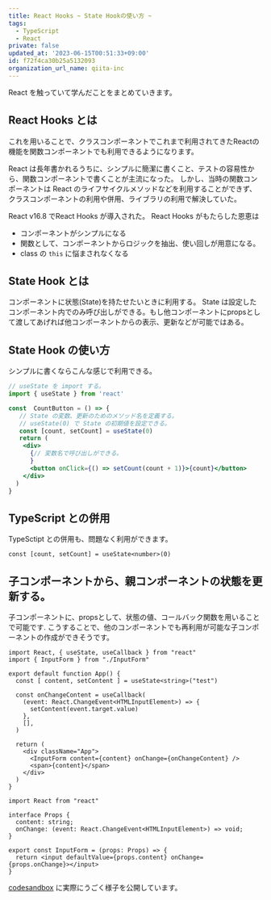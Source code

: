 ```yaml
---
title: React Hooks ~ State Hookの使い方 ~
tags:
  - TypeScript
  - React
private: false
updated_at: '2023-06-15T00:51:33+09:00'
id: f72f4ca30b25a5132093
organization_url_name: qiita-inc
---
```

React を触っていて学んだことをまとめていきます。

## React Hooks とは

これを用いることで、クラスコンポーネントでこれまで利用されてきたReactの機能を関数コンポーネントでも利用できるようになります。

React は長年書かれるうちに、シンプルに簡潔に書くこと、テストの容易性から、関数コンポーネントで書くことが主流になった。
しかし、当時の関数コンポーネントは React のライフサイクルメソッドなどを利用することができず、クラスコンポーネントの利用や併用、ライブラリの利用で解決していた。

React v16.8 でReact Hooks が導入された。
React Hooks がもたらした恩恵は

- コンポーネントがシンプルになる
- 関数として、コンポーネントからロジックを抽出、使い回しが用意になる。
- class の `this` に悩まされなくなる

## State Hook とは

コンポーネントに状態(State)を持たせたいときに利用する。
State は設定したコンポーネント内でのみ呼び出しができる。もし他コンポーネントにpropsとして渡してあげれば他コンポーネントからの表示、更新などが可能ではある。

## State Hook の使い方

シンプルに書くならこんな感じで利用できる。

```jsx
// useState を import する。
import { useState } from 'react'

const  CountButton = () => {
   // State の変数、更新のためのメソッド名を定義する。
   // useState(0) で State の初期値を設定できる。
   const [count, setCount] = useState(0)
   return (
    <div>
      {// 変数名で呼び出しができる。
      }
      <button onClick={() => setCount(count + 1)}>{count}</button>
    </div>
  )
}
```

## TypeScript との併用

TypeSctipt との併用も、問題なく利用ができます。

```tsx
const [count, setCount] = useState<number>(0)
```

## 子コンポーネントから、親コンポーネントの状態を更新する。

子コンポーネントに、propsとして、状態の値、コールバック関数を用いることで可能です.
こうすることで、他のコンポーネントでも再利用が可能な子コンポーネントの作成ができそうです。

```tsx:App.tsx(親コンポーネント)
import React, { useState, useCallback } from "react"
import { InputForm } from "./InputForm"

export default function App() {
  const [ content, setContent ] = useState<string>("test")

  const onChangeContent = useCallback(
    (event: React.ChangeEvent<HTMLInputElement>) => {
      setContent(event.target.value)
    },
    [],
  )

  return (
    <div className="App">
      <InputForm content={content} onChange={onChangeContent} />
      <span>{content}</span>
    </div>
  )
}
```

```tsx:InputForm.tsx(子コンポーネント)
import React from "react"

interface Props {
  content: string;
  onChange: (event: React.ChangeEvent<HTMLInputElement>) => void;
}

export const InputForm = (props: Props) => {
  return <input defaultValue={props.content} onChange={props.onChange}></input>
}
```

[codesandbox](https://codesandbox.io/s/cranky-wind-i9s21?file=/src/InputForm.tsx:0-260) に実際にうごく様子を公開しています。
